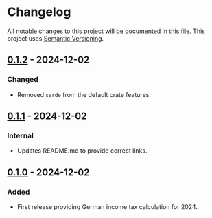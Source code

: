 # Changelog

All notable changes to this project will be documented in this file.
This project uses [Semantic Versioning](https://semver.org/spec/v2.0.0.html).

## [0.1.2] - 2024-12-02

[0.1.2]: https://github.com/sunsided/income-tax-rs/releases/tag/v0.1.2

### Changed

- Removed `serde` from the default crate features.

## [0.1.1] - 2024-12-02

[0.1.1]: https://github.com/sunsided/income-tax-rs/releases/tag/v0.1.1

### Internal

- Updates README.md to provide correct links.

## [0.1.0] - 2024-12-02

[0.1.0]: https://github.com/sunsided/income-tax-rs/releases/tag/v0.1.0

### Added

- First release providing German income tax calculation for 2024.
